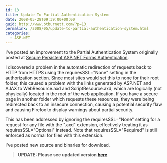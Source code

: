 ```yaml
---
id: 13
title: Update To Partial Authentication System
date: 2008-05-28T09:39:00+00:00
guid: http://www.btburnett.com/?p=13
permalink: /2008/05/update-to-partial-authentication-system.html
categories:
  - ASP.NET
---
```

I've posted an improvement to the Partial Authentication System originally posted at [Secure Persistent ASP.NET Forms Authentication](/2008/05/secure-persistent-aspnet-forms-authentication.html).

I discovered a problem in the automatic redirection of requests back to HTTP from HTTPS using the requiresSSL="None" setting in the authorization section. Since most sites would set this to none for their root folder, this caused a problem with the links generated by ASP.NET and AJAX to WebResource.axd and ScriptResource.axd, which are logically (not physically) located in the root of the web application. If you have a secure page in another folder which requests these resources, they were being redirected back to an insecure connection, causing a potential security flaw and causing Firefox to display warnings about partial security.

This has been addressed by ignoring the requiresSSL="None" setting for a request for any file with the ".axd" extension, effectively treating it as requiresSSL="Optional" instead. Note that requiresSSL="Required" is still enforced as normal for files with this extension.

I've posted new source and binaries for download.

> **UPDATE: Please see updated version [here](/2008/08/update-to-partial-authentication-system-2.html)**
